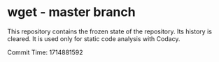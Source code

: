 # wget - master branch

This repository contains the frozen state of the repository.
Its history is cleared. It is used only for static code
analysis with Codacy.

Commit Time: 1714881592